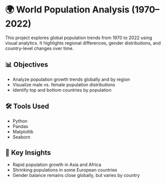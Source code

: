 # 🌍 World Population Analysis (1970–2022)

This project explores global population trends from 1970 to 2022 using visual analytics. It highlights regional differences, gender distributions, and country-level changes over time.

## 📊 Objectives
- Analyze population growth trends globally and by region
- Visualize male vs. female population distributions
- Identify top and bottom countries by population

## 🛠️ Tools Used
- Python
- Pandas
- Matplotlib
- Seaborn

## 📌 Key Insights
- Rapid population growth in Asia and Africa
- Shrinking populations in some European countries
- Gender balance remains close globally, but varies by country
